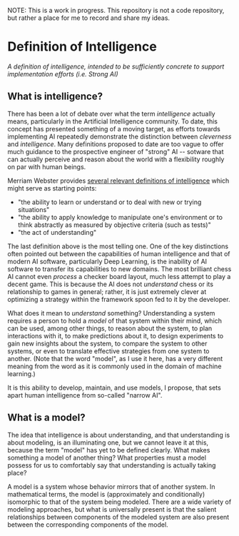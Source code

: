 NOTE: This is a work in progress. This repository is not a code repository, but rather a place for me to record and share my ideas.

# Definition of Intelligence
*A definition of intelligence, intended to be sufficiently concrete to support implementation efforts (i.e. Strong AI)*

## What is intelligence?

There has been a lot of debate over what the term *intelligence* actually means, particularly in the Artificial Intelligence community. To date, this concept has presented something of a moving target, as efforts towards implementing AI repeatedly demonstrate the distinction between *cleverness* and *intelligence*. Many definitions proposed to date are too vague to offer much guidance to the prospective engineer of "strong" AI -- sotware that can actually perceive and reason about the world with a flexibility roughly on par with human beings.

Merriam Webster provides [several relevant definitions of intelligence](https://www.merriam-webster.com/dictionary/intelligence) which might serve as starting points:

* "the ability to learn or understand or to deal with new or trying situations"
* "the ability to apply knowledge to manipulate one's environment or to think abstractly as measured by objective criteria (such as tests)"
* "the act of understanding"

The last definition above is the most telling one. One of the key distinctions often pointed out between the capabilities of human intelligence and that of modern AI software, particularly Deep Learning, is the inability of AI software to transfer its capabilities to new domains. The most brilliant chess AI cannot even *process* a checker board layout, much less attempt to play a decent game. This is because the AI does not *understand* chess or its relationship to games in general; rather, it is just extremely clever at optimizing a strategy within the framework spoon fed to it by the developer.

What does it mean to *understand* something? Understanding a system requires a person to hold a *model* of that system within their mind, which can be used, among other things, to reason about the system, to plan interactions with it, to make predictions about it, to design experiments to gain new insights about the system, to compare the system to other systems, or even to translate effective strategies from one system to another. (Note that the word "model", as I use it here, has a very different meaning from the word as it is commonly used in the domain of machine learning.)

It is this ability to develop, maintain, and use models, I propose, that sets apart human intelligence from so-called "narrow AI".

## What is a model?

The idea that intelligence is about understanding, and that understanding is about modeling, is an illuminating one, but we cannot leave it at this, because the term "model" has yet to be defined clearly. What makes something a model of another thing? What properties must a model possess for us to comfortably say that understanding is actually taking place?

A model is a system whose behavior mirrors that of another system. In mathematical terms, the model is (approximately and conditionally) isomorphic to that of the system being modeled. There are a wide variety of modeling approaches, but what is universally present is that the salient relationships between components of the modeled system are also present between the corresponding components of the model.
